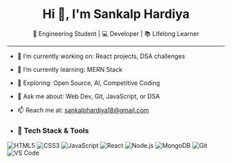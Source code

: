 <h1 align="center">Hi 👋, I'm Sankalp Hardiya</h1>
<p align="center">🚀 Engineering Student | 💻 Developer | 📚 Lifelong Learner</p>

---

- 🔭 I’m currently working on: React projects, DSA challenges
- 🌱 I’m currently learning: MERN Stack
- 🧠 Exploring: Open Source, AI, Competitive Coding
- 💬 Ask me about: Web Dev, Git, JavaScript, or DSA
- 📫 Reach me at: sankalphardiya18@gmail.com

- ### 🧰 Tech Stack & Tools

![HTML5](https://img.shields.io/badge/html5-E34F26?style=flat&logo=html5&logoColor=white)
![CSS3](https://img.shields.io/badge/css3-1572B6?style=flat&logo=css3&logoColor=white)
![JavaScript](https://img.shields.io/badge/javascript-F7DF1E?style=flat&logo=javascript&logoColor=black)
![React](https://img.shields.io/badge/react-20232a?style=flat&logo=react&logoColor=61DAFB)
![Node.js](https://img.shields.io/badge/node.js-43853D?style=flat&logo=node-dot-js&logoColor=white)
![MongoDB](https://img.shields.io/badge/mongodb-4EA94B?style=flat&logo=mongodb&logoColor=white)
![Git](https://img.shields.io/badge/git-F05032?style=flat&logo=git&logoColor=white)
![VS Code](https://img.shields.io/badge/VSCode-007ACC?style=flat&logo=visual-studio-code&logoColor=white)

  
